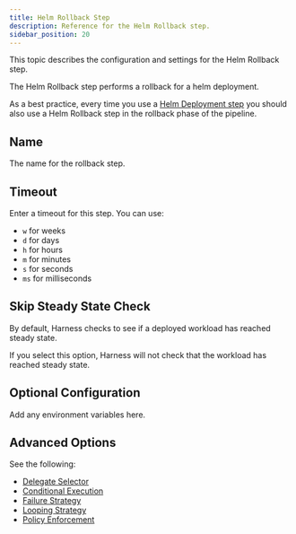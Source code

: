 ```yaml
---
title: Helm Rollback Step
description: Reference for the Helm Rollback step. 
sidebar_position: 20
---
```


This topic describes the configuration and settings for the Helm Rollback step.

The Helm Rollback step performs a rollback for a helm deployment. 

As a best practice, every time you use a [Helm Deployment step](/docs/continuous-delivery/deploy-srv-diff-platforms/helm/step-reference/helm-deploy.md) you should also use a Helm Rollback step in the rollback phase of the pipeline. 

## Name

The name for the rollback step.

## Timeout

Enter a timeout for this step. You can use: 
- `w` for weeks
- `d` for days
- `h` for hours
- `m` for minutes
- `s` for seconds
- `ms` for milliseconds

## Skip Steady State Check

By default, Harness checks to see if a deployed workload has reached steady state.

If you select this option, Harness will not check that the workload has reached steady state.

## Optional Configuration

Add any environment variables here.

## Advanced Options

See the following:

* [Delegate Selector](/docs/platform/delegates/manage-delegates/select-delegates-with-selectors)
* [Conditional Execution](/docs/platform/pipelines/step-skip-condition-settings)
* [Failure Strategy](/docs/platform/pipelines/failure-handling/define-a-failure-strategy-on-stages-and-steps)
* [Looping Strategy](/docs/platform/pipelines/looping-strategies/looping-strategies-matrix-repeat-and-parallelism)
* [Policy Enforcement](/docs/platform/governance/policy-as-code/harness-governance-overview)



